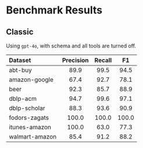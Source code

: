 # Benchmark Results

## Classic

Using `gpt-4o`, with schema and all tools are turned off.

| Dataset | Precision | Recall | F1  |
| :--- | :---: | :---: | :---: |
| abt-buy | 89.9 | 99.5 | 94.5 |
| amazon-google | 67.4 | 92.7 | 78.1 |
| beer | 92.3 | 85.7 | 88.9 |
| dblp-acm | 94.7 | 99.6 | 97.1 |
| dblp-scholar | 88.3 | 93.6 | 90.9 |
| fodors-zagats | 100.0 | 100.0 | 100.0 |
| itunes-amazon | 100.0 | 63.0 | 77.3 |
| walmart-amazon | 85.4 | 91.2 | 88.2 |
